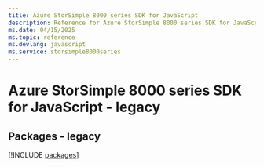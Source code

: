 ```yaml
---
title: Azure StorSimple 8000 series SDK for JavaScript
description: Reference for Azure StorSimple 8000 series SDK for JavaScript
ms.date: 04/15/2025
ms.topic: reference
ms.devlang: javascript
ms.service: storsimple8000series
---
```

# Azure StorSimple 8000 series SDK for JavaScript - legacy
## Packages - legacy
[!INCLUDE [packages](storsimple-8000-series-index.md)]